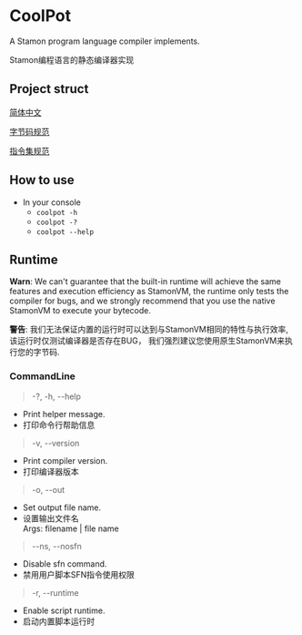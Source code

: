 # CoolPot

A Stamon program language compiler implements.

Stamon编程语言的静态编译器实现

## Project struct

[简体中文](STRUCT.md)

[字节码规范](STVM字节码规范.md)

[指令集规范](STVM指令集规范.md)

## How to use

* In your console
  * `coolpot -h` 
  * `coolpot -?` 
  * `coolpot --help`

## Runtime

<p><strong>Warn</strong>: We can't guarantee that the built-in 
runtime will achieve the same features and execution 
efficiency as StamonVM, the runtime only tests the 
compiler for bugs, and we strongly recommend that
you use the native StamonVM to execute 
your bytecode.</p>

<p><strong>警告</strong>: 
我们无法保证内置的运行时可以达到与StamonVM相同的特性与执行效率, 该运行时仅测试编译器是否存在BUG，
我们强烈建议您使用原生StamonVM来执行您的字节码.</p>

### CommandLine

> -?, -h, --help             
  * Print helper message.
  * 打印命令行帮助信息

> -v, --version
  * Print compiler version.
  * 打印编译器版本

> -o, --out
  * Set output file name.
  * 设置输出文件名\
      Args: filename | file name

> --ns, --nosfn              
  * Disable sfn command.   
  * 禁用用户脚本SFN指令使用权限

> -r, --runtime  
  * Enable script runtime.
  * 启动内置脚本运行时
